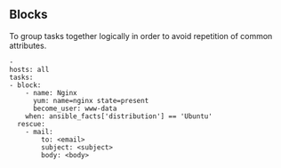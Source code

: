 ## Blocks

To group tasks together logically in order to avoid repetition of common attributes.  

```
-
hosts: all
tasks:
- block:
	- name: Nginx
	  yum: name=nginx state=present
	  become_user: www-data
    when: ansible_facts['distribution'] == 'Ubuntu'
  rescue:
	- mail:
		to: <email>
		subject: <subject>
		body: <body>
```

